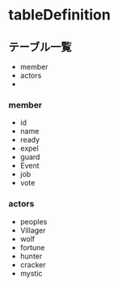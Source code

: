 # tableDefinition

## テーブル一覧

- member
- actors
- 

### member

- id
- name
- ready
- expel
- guard
- Event
- job
- vote

### actors

- peoples
- Villager
- wolf
- fortune
- hunter
- cracker
- mystic
